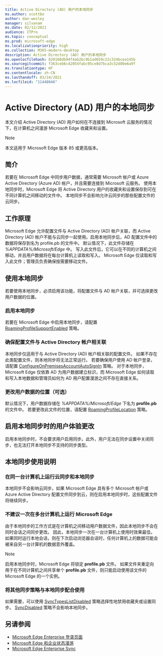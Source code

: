 ```yaml
---
title: Active Directory (AD) 用户的本地同步
ms.author: scottbo
author: dan-wesley
manager: silvanam
ms.date: 02/12/2021
audience: ITPro
ms.topic: conceptual
ms.prod: microsoft-edge
ms.localizationpriority: high
ms.collection: M365-modern-desktop
description: Active Directory (AD) 用户的本地同步
ms.openlocfilehash: 820188db94f4ab2bc9b1ad659c22c324bcea145b
ms.sourcegitcommit: f363ceb6c42054fabc95ce8d7bca3c52d80e6a9f
ms.translationtype: HT
ms.contentlocale: zh-CN
ms.lasthandoff: 03/24/2021
ms.locfileid: "11448046"
---
```

# <a name="on-premises-sync-for-active-directory-ad-users"></a>Active Directory (AD) 用户的本地同步

本文介绍 Active Directory (AD) 用户如何在不连接到 Microsoft 云服务的情况下，在计算机之间漫游 Microsoft Edge 收藏夹和设置。

> [!NOTE]
> 本文适用于 Microsoft Edge 版本 85 或更高版本。

## <a name="introduction"></a>简介

若要在 Microsoft Edge 中同步用户数据，通常需要 Microsoft 帐户或 Azure Active Directory (Azure AD) 帐户，并且需要连接到 Microsoft 云服务。 使用本地同步时，Microsoft Edge 将 Active Directory 用户的收藏夹和设置保存到可在不同计算机之间移动的文件中。 本地同步不会影响允许云同步的那些配置文件的云同步。

## <a name="how-it-works"></a>工作原理

Microsoft Edge 允许配置文件与 Active Directory (AD) 帐户关联，而 Active Directory (AD) 帐户不能与云同步一起使用。启用本地同步后，AD 配置文件中的数据将保存到名为 profile.pb 的文件中。 默认情况下，此文件存储在 *%APPDATA%/Microsoft/Edge* 中。 写入此文件后，它可以在不同的计算机之间移动，并且用户数据将在每台计算机上读取和写入。 Microsoft Edge 仅读取和写入此文件；管理员负责确保按需要移动文件。

## <a name="use-on-premises-sync"></a>使用本地同步

若要使用本地同步，必须启用该功能，将配置文件与 AD 帐户关联，并可选择更改用户数据的位置。

### <a name="enable-on-premises-sync"></a>启用本地同步

若要在 Microsoft Edge 中启用本地同步，请配置 [RoamingProfileSupportEnabled](./microsoft-edge-policies.md#roamingprofilesupportenabled) 策略。

### <a name="ensure-that-a-profile-is-associated-with-an-active-directory-account"></a>确保配置文件与 Active Directory 帐户相关联

本地同步仅适用于与 Active Directory (AD) 帐户相关联的配置文件。 如果不存在此类配置文件，则本地同步将无法正常运行。 若要确保用户使用 AD 帐户登录，请配置 [ConfigureOnPremisesAccountAutoSignIn](./microsoft-edge-policies.md#configureonpremisesaccountautosignin) 策略。 对于本地同步，Microsoft Edge 仅依靠 AD 为用户数据建立标识，而 Microsoft Edge 如何读取和写入本地数据和管理员如何为 AD 用户配置漫游之间不存在直接关系。

### <a name="change-the-location-of-the-user-data-optional"></a>更改用户数据的位置（可选）

默认情况下，用户数据存储在 *%APPDATA%/Microsoft/Edge* 下名为 **profile.pb** 的文件中。 若要更改此文件的位置，请配置 [RoamingProfileLocation](./microsoft-edge-policies.md#roamingprofilelocation) 策略。

## <a name="changes-in-the-user-experience-when-on-premises-sync-is-enabled"></a>启用本地同步时的用户体验更改

启用本地同步时，不会要求用户启用同步。此外，用户无法在同步设置中关闭同步，也无法打开本地同步不支持的同步类型。

## <a name="on-premises-sync-usage-notes"></a>本地同步使用说明

### <a name="running-cloud-sync-and-on-premises-sync-on-the-same-computer"></a>在同一台计算机上运行云同步和本地同步

本地同步不会影响云同步。如果 Microsoft Edge 具有多个 Microsoft 帐户或 Azure Active Directory 配置文件同步到云，则在启用本地同步时，这些配置文件将继续同步。

### <a name="running-microsoft-edge-on-more-than-one-computer-at-a-time-isnt-recommended"></a>不建议一次在多台计算机上运行 Microsoft Edge

由于本地同步的工作方式是在计算机之间移动用户数据文件，因此本地同步不会在同时会话之间同步更改。 因此，本地同步一次在一台计算机上使用时效果最佳。 如果同时运行本地会话，则在下次启动浏览器会话时，任何计算机上的数据可能会被来自另一台计算机的数据意外覆盖。

> [!NOTE]
> 启用本地同步时，Microsoft Edge 将锁定 **profile.pb** 文件。 如果文件夹重定向用于在不同计算机之间共享单个 **profile.pb** 文件，则只能启动使用该文件的 Microsoft Edge 的一个实例。

### <a name="using-other-sync-policies-with-on-premises-sync"></a>将其他同步策略与本地同步配合使用

如果需要，可以使用 [SyncTypesListDisabled](./microsoft-edge-policies.md#synctypeslistdisabled) 策略选择性地禁用收藏夹或设置同步。 [SyncDisabled](./microsoft-edge-policies.md#syncdisabled) 策略不会影响本地同步。

## <a name="see-also"></a>另请参阅

- [Microsoft Edge Enterprise 登录页面](https://aka.ms/EdgeEnterprise)
- [Microsoft Edge 和企业状态漫游](microsoft-edge-enterprise-state-roaming.md)
- [Microsoft Edge Enterprise Sync](microsoft-edge-enterprise-sync.md)